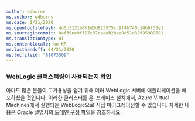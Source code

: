 ```yaml
---
author: edburns
ms.author: edburns
ms.date: 1/21/2020
ms.openlocfilehash: 4d5b3121b8f1d2d825575cc9f4b740c14b6f33e1
ms.sourcegitcommit: 0af39ee9ff27c37ceeeb28ea9d51e32995989591
ms.translationtype: HT
ms.contentlocale: ko-KR
ms.lasthandoff: 04/21/2020
ms.locfileid: "81673509"
---
```

### <a name="determine-whether-weblogic-clustering-is-used"></a>WebLogic 클러스터링이 사용되는지 확인

아마도 많은 분들이 고가용성을 얻기 위해 여러 WebLogic 서버에 애플리케이션을 배포하셨을 것입니다. 이러한 클러스터를 온-프레미스 설치에서, Azure Virtual Machines에서 실행되는 WebLogic으로 직접 마이그레이션할 수 있습니다. 자세한 내용은 Oracle 설명서의 [도메인 구성 파일](https://docs.oracle.com/middleware/12213/wls/DOMCF/config_files.htm#DOMCF127)을 참조하세요.
